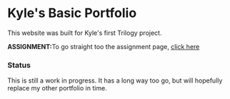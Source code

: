 <h1>Kyle's Basic  Portfolio</h1>
<p>This website was built for Kyle's first Trilogy project. </p>
<p><strong>ASSIGNMENT:</strong>To go straight too the assignment page, <a href="https://gnefkow.github.io/Basic-Portfolio/homework/homework.html">click here</a></p>

<h3>  Status</h3>
<p>This is still a work in progress. It has a long way too go, but will  hopefully replace my other portfolio in time.</p>
